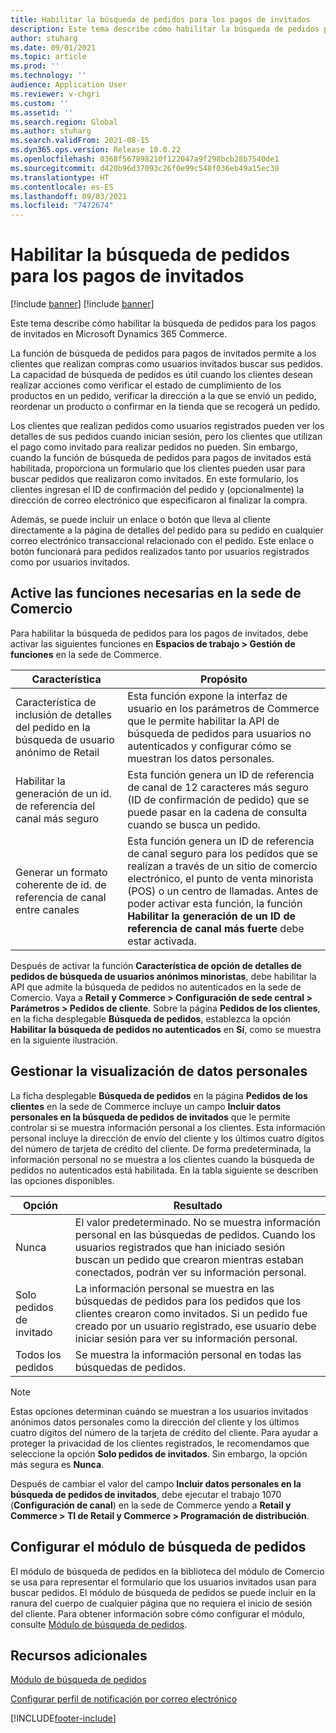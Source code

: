 ```yaml
---
title: Habilitar la búsqueda de pedidos para los pagos de invitados
description: Este tema describe cómo habilitar la búsqueda de pedidos para los pagos de invitados en Microsoft Dynamics 365 Commerce.
author: stuharg
ms.date: 09/01/2021
ms.topic: article
ms.prod: ''
ms.technology: ''
audience: Application User
ms.reviewer: v-chgri
ms.custom: ''
ms.assetid: ''
ms.search.region: Global
ms.author: stuharg
ms.search.validFrom: 2021-08-15
ms.dyn365.ops.version: Release 10.0.22
ms.openlocfilehash: 0368f567898210f122047a9f298bcb28b7540de1
ms.sourcegitcommit: d420b96d37093c26f0e99c548f036eb49a15ec30
ms.translationtype: HT
ms.contentlocale: es-ES
ms.lasthandoff: 09/03/2021
ms.locfileid: "7472674"
---
```

# <a name="enable-order-lookup-for-guest-checkouts"></a>Habilitar la búsqueda de pedidos para los pagos de invitados

[!include [banner](includes/banner.md)]
[!include [banner](includes/preview-banner.md)]

Este tema describe cómo habilitar la búsqueda de pedidos para los pagos de invitados en Microsoft Dynamics 365 Commerce.

La función de búsqueda de pedidos para pagos de invitados permite a los clientes que realizan compras como usuarios invitados buscar sus pedidos. La capacidad de búsqueda de pedidos es útil cuando los clientes desean realizar acciones como verificar el estado de cumplimiento de los productos en un pedido, verificar la dirección a la que se envió un pedido, reordenar un producto o confirmar en la tienda que se recogerá un pedido.

Los clientes que realizan pedidos como usuarios registrados pueden ver los detalles de sus pedidos cuando inician sesión, pero los clientes que utilizan el pago como invitado para realizar pedidos no pueden. Sin embargo, cuando la función de búsqueda de pedidos para pagos de invitados está habilitada, proporciona un formulario que los clientes pueden usar para buscar pedidos que realizaron como invitados. En este formulario, los clientes ingresan el ID de confirmación del pedido y (opcionalmente) la dirección de correo electrónico que especificaron al finalizar la compra.

Además, se puede incluir un enlace o botón que lleva al cliente directamente a la página de detalles del pedido para su pedido en cualquier correo electrónico transaccional relacionado con el pedido. Este enlace o botón funcionará para pedidos realizados tanto por usuarios registrados como por usuarios invitados.

## <a name="turn-on-necessary-features-in-commerce-headquarters"></a>Active las funciones necesarias en la sede de Comercio

Para habilitar la búsqueda de pedidos para los pagos de invitados, debe activar las siguientes funciones en **Espacios de trabajo \> Gestión de funciones** en la sede de Commerce.

| Característica | Propósito |
|---------|---------|
| Característica de inclusión de detalles del pedido en la búsqueda de usuario anónimo de Retail | Esta función expone la interfaz de usuario en los parámetros de Commerce que le permite habilitar la API de búsqueda de pedidos para usuarios no autenticados y configurar cómo se muestran los datos personales. |
| Habilitar la generación de un id. de referencia del canal más seguro | Esta función genera un ID de referencia de canal de 12 caracteres más seguro (ID de confirmación de pedido) que se puede pasar en la cadena de consulta cuando se busca un pedido. |
| Generar un formato coherente de id. de referencia de canal entre canales | Esta función genera un ID de referencia de canal seguro para los pedidos que se realizan a través de un sitio de comercio electrónico, el punto de venta minorista (POS) o un centro de llamadas. Antes de poder activar esta función, la función **Habilitar la generación de un ID de referencia de canal más fuerte** debe estar activada. |

Después de activar la función **Característica de opción de detalles de pedidos de búsqueda de usuarios anónimos minoristas**, debe habilitar la API que admite la búsqueda de pedidos no autenticados en la sede de Comercio. Vaya a **Retail y Commerce \> Configuración de sede central \> Parámetros \> Pedidos de cliente**. Sobre la página **Pedidos de los clientes**, en la ficha desplegable **Búsqueda de pedidos**, establezca la opción **Habilitar la búsqueda de pedidos no autenticados** en **Sí**, como se muestra en la siguiente ilustración.

## <a name="manage-the-display-of-personal-data"></a>Gestionar la visualización de datos personales

La ficha desplegable **Búsqueda de pedidos** en la página **Pedidos de los clientes** en la sede de Commerce incluye un campo **Incluir datos personales en la búsqueda de pedidos de invitados** que le permite controlar si se muestra información personal a los clientes. Esta información personal incluye la dirección de envío del cliente y los últimos cuatro dígitos del número de tarjeta de crédito del cliente. De forma predeterminada, la información personal no se muestra a los clientes cuando la búsqueda de pedidos no autenticados está habilitada. En la tabla siguiente se describen las opciones disponibles.

| Opción | Resultado |
|--------|--------|
| Nunca | El valor predeterminado. No se muestra información personal en las búsquedas de pedidos. Cuando los usuarios registrados que han iniciado sesión buscan un pedido que crearon mientras estaban conectados, podrán ver su información personal. |
| Solo pedidos de invitado | La información personal se muestra en las búsquedas de pedidos para los pedidos que los clientes crearon como invitados. Si un pedido fue creado por un usuario registrado, ese usuario debe iniciar sesión para ver su información personal. |
| Todos los pedidos | Se muestra la información personal en todas las búsquedas de pedidos. |

> [!NOTE]
> Estas opciones determinan cuándo se muestran a los usuarios invitados anónimos datos personales como la dirección del cliente y los últimos cuatro dígitos del número de la tarjeta de crédito del cliente. Para ayudar a proteger la privacidad de los clientes registrados, le recomendamos que seleccione la opción **Solo pedidos de invitados**. Sin embargo, la opción más segura es **Nunca**.

Después de cambiar el valor del campo **Incluir datos personales en la búsqueda de pedidos de invitados**, debe ejecutar el trabajo 1070 (**Configuración de canal**) en la sede de Commerce yendo a **Retail y Commerce \> TI de Retail y Commerce \> Programación de distribución**.

## <a name="configure-the-order-lookup-module"></a>Configurar el módulo de búsqueda de pedidos

El módulo de búsqueda de pedidos en la biblioteca del módulo de Comercio se usa para representar el formulario que los usuarios invitados usan para buscar pedidos. El módulo de búsqueda de pedidos se puede incluir en la ranura del cuerpo de cualquier página que no requiera el inicio de sesión del cliente. Para obtener información sobre cómo configurar el módulo, consulte [Módulo de búsqueda de pedidos](order-lookup-module.md).

## <a name="additional-resources"></a>Recursos adicionales

[Módulo de búsqueda de pedidos](order-lookup-module.md)

[Configurar perfil de notificación por correo electrónico](email-notification-profiles.md)

[!INCLUDE[footer-include](../includes/footer-banner.md)]
